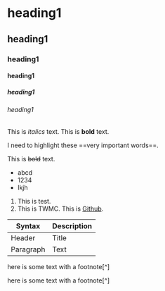 # heading1
## heading1
### heading1
#### heading1
##### heading1
###### heading1
This is *italics* text.
This is **bold** text.

I need to highlight these ==very important words==.

This is ~~bold~~ text.

- abcd
- 1234
- lkjh
1. This is test.
2. This is TWMC.
This is [Github](https://www.markdownguide.org/cheat-sheet/).

| Syntax | Description |
| ----------- | ----------- |
| Header | Title |
| Paragraph | Text |

here is some text with a footnote[^]

here is some text with a footnote[^]
